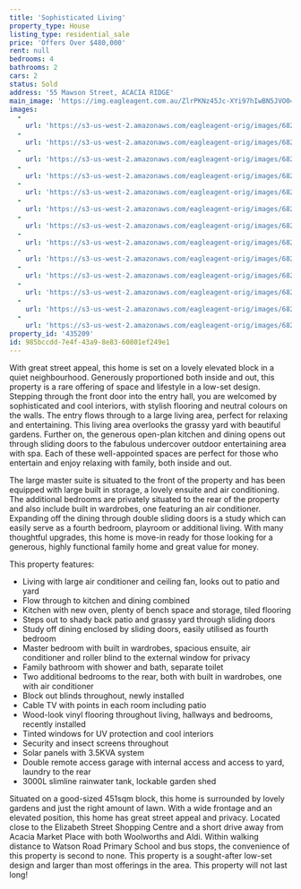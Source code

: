 ```yaml
---
title: 'Sophisticated Living'
property_type: House
listing_type: residential_sale
price: 'Offers Over $480,000'
rent: null
bedrooms: 4
bathrooms: 2
cars: 2
status: Sold
address: '55 Mawson Street, ACACIA RIDGE'
main_image: 'https://img.eagleagent.com.au/ZlrPKNz45Jc-XYi97hIwBN5JVO0=/1280x854/smart/https://s3-us-west-2.amazonaws.com/eagleagent-orig/images/6821740/127457078-image-M.jpg'
images:
  -
    url: 'https://s3-us-west-2.amazonaws.com/eagleagent-orig/images/6821752/127457078-image-L.jpg'
  -
    url: 'https://s3-us-west-2.amazonaws.com/eagleagent-orig/images/6821751/127457078-image-K.jpg'
  -
    url: 'https://s3-us-west-2.amazonaws.com/eagleagent-orig/images/6821750/127457078-image-J.jpg'
  -
    url: 'https://s3-us-west-2.amazonaws.com/eagleagent-orig/images/6821749/127457078-image-I.jpg'
  -
    url: 'https://s3-us-west-2.amazonaws.com/eagleagent-orig/images/6821748/127457078-image-H.jpg'
  -
    url: 'https://s3-us-west-2.amazonaws.com/eagleagent-orig/images/6821747/127457078-image-G.jpg'
  -
    url: 'https://s3-us-west-2.amazonaws.com/eagleagent-orig/images/6821746/127457078-image-F.jpg'
  -
    url: 'https://s3-us-west-2.amazonaws.com/eagleagent-orig/images/6821745/127457078-image-E.jpg'
  -
    url: 'https://s3-us-west-2.amazonaws.com/eagleagent-orig/images/6821744/127457078-image-D.jpg'
  -
    url: 'https://s3-us-west-2.amazonaws.com/eagleagent-orig/images/6821743/127457078-image-C.jpg'
  -
    url: 'https://s3-us-west-2.amazonaws.com/eagleagent-orig/images/6821742/127457078-image-B.jpg'
  -
    url: 'https://s3-us-west-2.amazonaws.com/eagleagent-orig/images/6821741/127457078-image-A.jpg'
  -
    url: 'https://s3-us-west-2.amazonaws.com/eagleagent-orig/images/6821740/127457078-image-M.jpg'
property_id: '435209'
id: 985bccdd-7e4f-43a9-8e83-60801ef249e1
---
```

With great street appeal, this home is set on a lovely elevated block in a quiet neighbourhood. Generously proportioned both inside and out, this property is a rare offering of space and lifestyle in a low-set design. Stepping through the front door into the entry hall, you are welcomed by sophisticated and cool interiors, with stylish flooring and neutral colours on the walls. The entry flows through to a large living area, perfect for relaxing and entertaining. This living area overlooks the grassy yard with beautiful gardens. Further on, the generous open-plan kitchen and dining opens out through sliding doors to the fabulous undercover outdoor entertaining area with spa. Each of these well-appointed spaces are perfect for those who entertain and enjoy relaxing with family, both inside and out.

The large master suite is situated to the front of the property and has been equipped with large built in storage, a lovely ensuite and air conditioning. The additional bedrooms are privately situated to the rear of the property and also include built in wardrobes, one featuring an air conditioner. Expanding off the dining through double sliding doors is a study which can easily serve as a fourth bedroom, playroom or additional living. With many thoughtful upgrades, this home is move-in ready for those looking for a generous, highly functional family home and great value for money.


This property features:

*  Living with large air conditioner and ceiling fan, looks out to patio and yard
*  Flow through to kitchen and dining combined
*  Kitchen with new oven, plenty of bench space and storage, tiled flooring
*  Steps out to shady back patio and grassy yard through sliding doors
*  Study off dining enclosed by sliding doors, easily utilised as fourth bedroom
*  Master bedroom with built in wardrobes, spacious ensuite, air conditioner and roller blind to the external window for privacy
*  Family bathroom with shower and bath, separate toilet
*  Two additional bedrooms to the rear, both with built in wardrobes, one with air conditioner
*  Block out blinds throughout, newly installed
*  Cable TV with points in each room including patio
*  Wood-look vinyl flooring throughout living, hallways and bedrooms, recently installed
*  Tinted windows for UV protection and cool interiors
*  Security and insect screens throughout
*  Solar panels with 3.5KVA system
*  Double remote access garage with internal access and access to yard, laundry to the rear
*  3000L slimline rainwater tank, lockable garden shed

Situated on a good-sized 451sqm block, this home is surrounded by lovely gardens and just the right amount of lawn. With a wide frontage and an elevated position, this home has great street appeal and privacy. Located close to the Elizabeth Street Shopping Centre and a short drive away from Acacia Market Place with both Woolworths and Aldi. Within walking distance to Watson Road Primary School and bus stops, the convenience of this property is second to none. This property is a sought-after low-set design and larger than most offerings in the area. This property will not last long!